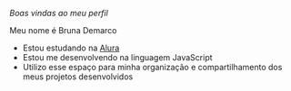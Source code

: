 *Boas vindas ao meu perfil* 

Meu nome é Bruna Demarco

- Estou estudando na [Alura](https://www.alura.com.br) 
- Estou me desenvolvendo na linguagem JavaScript
- Utilizo esse espaço para minha organização e compartilhamento dos meus projetos desenvolvidos

